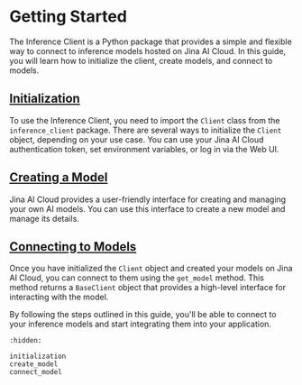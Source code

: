 # Getting Started

The Inference Client is a Python package that provides a simple and flexible way to connect to inference models hosted on Jina AI Cloud. 
In this guide, you will learn how to initialize the client, create models, and connect to models.

## [Initialization](initialization.md)

To use the Inference Client, you need to import the `Client` class from the `inference_client` package. 
There are several ways to initialize the `Client` object, depending on your use case. 
You can use your Jina AI Cloud authentication token, set environment variables, or log in via the Web UI.

## [Creating a Model](create_model.md)
Jina AI Cloud provides a user-friendly interface for creating and managing your own AI models. 
You can use this interface to create a new model and manage its details.

## [Connecting to Models](connect_model.md)
Once you have initialized the `Client` object and created your models on Jina AI Cloud, you can connect to them using the `get_model` method. 
This method returns a `BaseClient` object that provides a high-level interface for interacting with the model. 

By following the steps outlined in this guide, you'll be able to connect to your inference models and start integrating them into your application.


```{toctree}
:hidden:

initialization
create_model
connect_model
```

